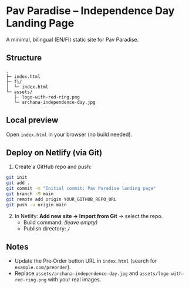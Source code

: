 # Pav Paradise – Independence Day Landing Page

A minimal, bilingual (EN/FI) static site for Pav Paradise.

## Structure
```
.
├─ index.html
├─ fi/
│  └─ index.html
└─ assets/
   ├─ logo-with-red-ring.png
   └─ archana-independence-day.jpg
```

## Local preview
Open `index.html` in your browser (no build needed).

## Deploy on Netlify (via Git)
1) Create a GitHub repo and push:
```bash
git init
git add .
git commit -m "Initial commit: Pav Paradise landing page"
git branch -M main
git remote add origin YOUR_GITHUB_REPO_URL
git push -u origin main
```
2) In Netlify: **Add new site → Import from Git** → select the repo.
   - Build command: *(leave empty)*
   - Publish directory: `/`

## Notes
- Update the Pre‑Order button URL in `index.html` (search for `example.com/preorder`).
- Replace `assets/archana-independence-day.jpg` and `assets/logo-with-red-ring.png` with your real images.
